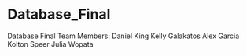 # Database_Final
Database Final
Team Members:
Daniel King
Kelly Galakatos
Alex Garcia
Kolton Speer
Julia Wopata
